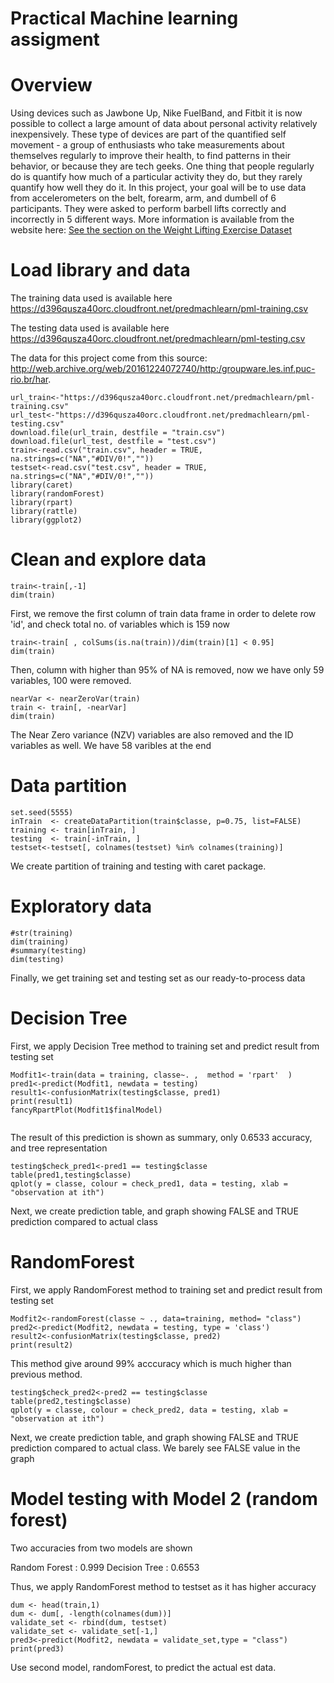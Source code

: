 # Practical Machine learning assigment 
# Overview
  Using devices such as Jawbone Up, Nike FuelBand, and Fitbit it is now possible to collect a large amount of data about personal activity relatively inexpensively. These type of devices are part of the quantified self movement - a group of enthusiasts who take measurements about themselves regularly to improve their health, to find patterns in their behavior, or because they are tech geeks. One thing that people regularly do is quantify how much of a particular activity they do, but they rarely quantify how well they do it. In this project, your goal will be to use data from accelerometers on the belt, forearm, arm, and dumbell of 6 participants. They were asked to perform barbell lifts correctly and incorrectly in 5 different ways. More information is available from the website here:
[See the section on the Weight Lifting Exercise Dataset](http://web.archive.org/web/20161224072740/http:/groupware.les.inf.puc-rio.br/har)
# Load library and data
The training data used is available here
https://d396qusza40orc.cloudfront.net/predmachlearn/pml-training.csv

The testing data used is available here
https://d396qusza40orc.cloudfront.net/predmachlearn/pml-testing.csv

The data for this project come from this source: http://web.archive.org/web/20161224072740/http:/groupware.les.inf.puc-rio.br/har.
```{r, cache=TRUE}
url_train<-"https://d396qusza40orc.cloudfront.net/predmachlearn/pml-training.csv"
url_test<-"https://d396qusza40orc.cloudfront.net/predmachlearn/pml-testing.csv"
download.file(url_train, destfile = "train.csv")
download.file(url_test, destfile = "test.csv")
train<-read.csv("train.csv", header = TRUE, na.strings=c("NA","#DIV/0!",""))
testset<-read.csv("test.csv", header = TRUE, na.strings=c("NA","#DIV/0!",""))
library(caret)
library(randomForest)
library(rpart)
library(rattle)
library(ggplot2)
```
# Clean and explore data
```{r, results='markup'}
train<-train[,-1]
dim(train)
```
First, we remove the first column of train data frame in order to delete row 'id', and check total no. of variables which is 159 now

```{r, results='markup'}
train<-train[ , colSums(is.na(train))/dim(train)[1] < 0.95]
dim(train)
```
Then, column with higher than 95% of NA is removed, now we have only 59 variables, 100 were removed.

```{r, cache= TRUE, results='markup'}
nearVar <- nearZeroVar(train)
train <- train[, -nearVar]
dim(train)
```
The Near Zero variance (NZV) variables are also removed and the ID variables as well. We have 58 varibles at the end

# Data partition
```{r, results='markup'}
set.seed(5555)
inTrain  <- createDataPartition(train$classe, p=0.75, list=FALSE)
training <- train[inTrain, ]
testing  <- train[-inTrain, ]
testset<-testset[, colnames(testset) %in% colnames(training)]
```
We create partition of training and testing with caret package. 

# Exploratory data 
```{r,results='markup'}
#str(training)
dim(training)
#summary(testing)
dim(testing)

```

Finally, we get training set and testing set as our ready-to-process data

# Decision Tree
First, we apply Decision Tree method to training set and predict result from testing set
```{r, cache= TRUE, results='markup', fig.width= 12}
Modfit1<-train(data = training, classe~. ,  method = 'rpart'  )
pred1<-predict(Modfit1, newdata = testing)
result1<-confusionMatrix(testing$classe, pred1)
print(result1)
fancyRpartPlot(Modfit1$finalModel)


```

The result of this prediction is shown as summary, only 0.6533 accuracy, and tree representation


```{r, cache= TRUE, results='markup'}
testing$check_pred1<-pred1 == testing$classe
table(pred1,testing$classe)
qplot(y = classe, colour = check_pred1, data = testing, xlab = "observation at ith")
```
Next, we create prediction table, and graph showing FALSE and TRUE prediction compared to actual class
# RandomForest
First, we apply RandomForest method to training set and predict result from testing set
```{r, cache= TRUE, results='markup'}
Modfit2<-randomForest(classe ~ ., data=training, method= "class")
pred2<-predict(Modfit2, newdata = testing, type = 'class')
result2<-confusionMatrix(testing$classe, pred2)
print(result2)
```
This method give around 99% acccuracy which is much higher than previous method.

```{r, cache= TRUE, results='markup'}
testing$check_pred2<-pred2 == testing$classe
table(pred2,testing$classe)
qplot(y = classe, colour = check_pred2, data = testing, xlab = "observation at ith")
```
Next, we create prediction table, and graph showing FALSE and TRUE prediction compared to actual class. We barely see FALSE value in the graph

# Model testing with Model 2 (random forest)
Two accuracies from two models are shown

Random Forest : 0.999
Decision Tree : 0.6553

Thus, we apply RandomForest method to testset as it has higher accuracy

```{r, cache= TRUE, results='markup'}
dum <- head(train,1)
dum <- dum[, -length(colnames(dum))]
validate_set <- rbind(dum, testset)
validate_set <- validate_set[-1,] 
pred3<-predict(Modfit2, newdata = validate_set,type = "class")
print(pred3)
```
Use second model, randomForest, to predict the actual est data.



